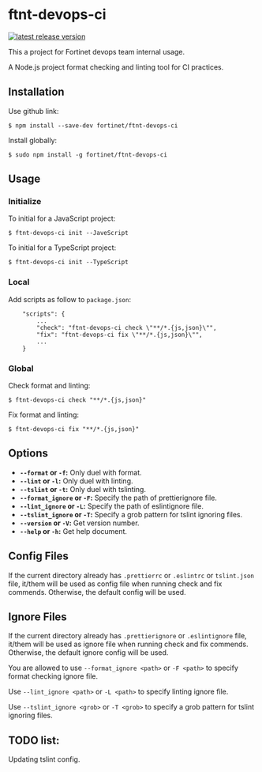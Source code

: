 # ftnt-devops-ci

[![latest release version](https://img.shields.io/github/v/release/fortinet/ftnt-devops-ci?label=latest%20release%20version)](https://github.com/fortinet/ftnt-devops-ci/releases/latest)

This a project for Fortinet devops team internal usage.

A Node.js project format checking and linting tool for CI practices.

## Installation

Use github link:

    $ npm install --save-dev fortinet/ftnt-devops-ci

Install globally:

    $ sudo npm install -g fortinet/ftnt-devops-ci

## Usage

### Initialize

To initial for a JavaScript project:

    $ ftnt-devops-ci init --JaveScript

To initial for a TypeScript project:

    $ ftnt-devops-ci init --TypeScript

### Local

Add scripts as follow to `package.json`:

```
    "scripts": {
        ...
        "check": "ftnt-devops-ci check \"**/*.{js,json}\"",
        "fix": "ftnt-devops-ci fix \"**/*.{js,json}\"",
        ...
    }
```

### Global

Check format and linting:

    $ ftnt-devops-ci check "**/*.{js,json}"

Fix format and linting:

    $ ftnt-devops-ci fix "**/*.{js,json}"

## Options

- **`--format` or `-f`:**           Only duel with format.
- **`--lint` or `-l`:**             Only duel with linting.
- **`--tslint` or `-t`:**           Only duel with tslinting.
- **`--format_ignore` or `-F`:**    Specify the path of prettierignore file.
- **`--lint_ignore` or `-L`:**      Specify the path of eslintignore file.
- **`--tslint_ignore` or `-T`:**    Specify a grob pattern for tslint ignoring files.
- **`--version` or `-V`:**          Get version number.
- **`--help` or `-h`:**             Get help document.

## Config Files

If the current directory already has `.prettierrc` or `.eslintrc` or `tslint.json` file, it/them will be used as config file when running check and fix commends. Otherwise, the default config will be used.

## Ignore Files

If the current directory already has `.prettierignore` or `.eslintignore` file, it/them will be used as ignore file when running check and fix commends. Otherwise, the default ignore config will be used.

You are allowed to use `--format_ignore <path>` or `-F <path>` to specify format checking ignore file.

Use `--lint_ignore <path>` or `-L <path>` to specify linting ignore file.

Use `--tslint_ignore <grob>` or `-T <grob>` to specify a grob pattern for tslint ignoring files.

## TODO list:

Updating tslint config.
